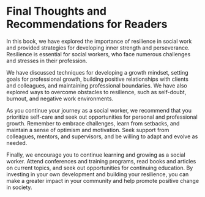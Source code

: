 Final Thoughts and Recommendations for Readers
==========================================================

In this book, we have explored the importance of resilience in social work and provided strategies for developing inner strength and perseverance. Resilience is essential for social workers, who face numerous challenges and stresses in their profession.

We have discussed techniques for developing a growth mindset, setting goals for professional growth, building positive relationships with clients and colleagues, and maintaining professional boundaries. We have also explored ways to overcome obstacles to resilience, such as self-doubt, burnout, and negative work environments.

As you continue your journey as a social worker, we recommend that you prioritize self-care and seek out opportunities for personal and professional growth. Remember to embrace challenges, learn from setbacks, and maintain a sense of optimism and motivation. Seek support from colleagues, mentors, and supervisors, and be willing to adapt and evolve as needed.

Finally, we encourage you to continue learning and growing as a social worker. Attend conferences and training programs, read books and articles on current topics, and seek out opportunities for continuing education. By investing in your own development and building your resilience, you can make a greater impact in your community and help promote positive change in society.


